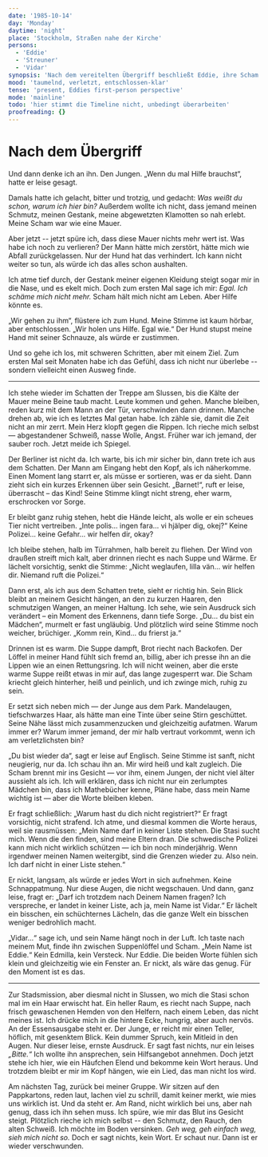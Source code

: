 ```yaml
---
date: '1985-10-14'
day: 'Monday'
daytime: 'night'
place: 'Stockholm, Straßen nahe der Kirche'
persons:
  - 'Eddie'
  - 'Streuner'
  - 'Vidar'
synopsis: 'Nach dem vereitelten Übergriff beschließt Eddie, ihre Scham abzulegen und aktiv Hilfe zu suchen. Sie beobachtet Vidar.'
mood: 'taumelnd, verletzt, entschlossen-klar'
tense: 'present, Eddies first-person perspective'
mode: 'mainline'
todo: 'hier stimmt die Timeline nicht, unbedingt überarbeiten'
proofreading: {}
---
```


# Nach dem Übergriff

Und dann denke ich an ihn. Den Jungen. „Wenn du mal Hilfe brauchst“, hatte er
leise gesagt.

Damals hatte ich gelacht, bitter und trotzig, und gedacht: *Was weißt du schon, warum ich hier bin?* Außerdem wollte ich nicht, dass jemand meinen Schmutz, meinen
Gestank, meine abgewetzten Klamotten so nah erlebt. Meine Scham war wie eine
Mauer.

Aber jetzt -- jetzt spüre ich, dass diese Mauer nichts mehr wert ist. Was habe
ich noch zu verlieren? Der Mann hätte mich zerstört, hätte mich wie Abfall
zurückgelassen. Nur der Hund hat das verhindert. Ich kann nicht weiter so tun,
als würde ich das alles schon aushalten.

Ich atme tief durch, der Gestank meiner eigenen Kleidung steigt sogar mir in die
Nase, und es ekelt mich. Doch zum ersten Mal sage ich mir: *Egal. Ich schäme
mich nicht mehr.* Scham hält mich nicht am Leben. Aber Hilfe könnte es.

„Wir gehen zu ihm“, flüstere ich zum Hund. Meine Stimme ist kaum hörbar, aber
entschlossen. „Wir holen uns Hilfe. Egal wie.“ Der Hund stupst meine Hand mit
seiner Schnauze, als würde er zustimmen.

Und so gehe ich los, mit schweren Schritten, aber mit einem Ziel. Zum ersten Mal
seit Monaten habe ich das Gefühl, dass ich nicht nur überlebe -- sondern
vielleicht einen Ausweg finde.


---
Ich stehe wieder im Schatten der Treppe am Slussen, bis die Kälte der Mauer meine Beine taub macht. Leute kommen und gehen. Manche bleiben, reden kurz mit dem Mann an der Tür, verschwinden dann drinnen. Manche drehen ab, wie ich es letztes Mal getan habe. Ich zähle sie, damit die Zeit nicht an mir zerrt. Mein Herz klopft gegen die Rippen. Ich rieche mich selbst — abgestandener Schweiß, nasse Wolle, Angst. Früher war ich jemand, der sauber roch. Jetzt meide ich Spiegel.

Der Berliner ist nicht da. Ich warte, bis ich mir sicher bin, dann trete ich aus dem Schatten. Der Mann am Eingang hebt den Kopf, als ich näherkomme. Einen Moment lang starrt er, als müsse er sortieren, was er da sieht. Dann zieht sich ein kurzes Erkennen über sein Gesicht. „Barnet!“, ruft er leise, überrascht – das Kind! Seine Stimme klingt nicht streng, eher warm, erschrocken vor Sorge.

Er bleibt ganz ruhig stehen, hebt die Hände leicht, als wolle er ein scheues Tier nicht vertreiben. „Inte polis… ingen fara… vi hjälper dig, okej?“ Keine Polizei… keine Gefahr… wir helfen dir, okay?

Ich bleibe stehen, halb im Türrahmen, halb bereit zu fliehen. Der Wind von draußen streift mich kalt, aber drinnen riecht es nach Suppe und Wärme. Er lächelt vorsichtig, senkt die Stimme: „Nicht weglaufen, lilla vän… wir helfen dir. Niemand ruft die Polizei.“

Dann erst, als ich aus dem Schatten trete, sieht er richtig hin. Sein Blick bleibt an meinem Gesicht hängen, an den zu kurzen Haaren, den schmutzigen Wangen, an meiner Haltung. Ich sehe, wie sein Ausdruck sich verändert – ein Moment des Erkennens, dann tiefe Sorge. „Du… du bist ein Mädchen“, murmelt er fast ungläubig. Und plötzlich wird seine Stimme noch weicher, brüchiger. „Komm rein, Kind… du frierst ja.“



Drinnen ist es warm. Die Suppe dampft, Brot riecht nach Backofen. Der Löffel in meiner Hand fühlt sich fremd an, billig, aber ich presse ihn an die Lippen wie an einen Rettungsring. Ich will nicht weinen, aber die erste warme Suppe reißt etwas in mir auf, das lange zugesperrt war. Die Scham kriecht gleich hinterher, heiß und peinlich, und ich zwinge mich, ruhig zu sein.

Er setzt sich neben mich — der Junge aus dem Park. Mandelaugen, tiefschwarzes Haar, als hätte man eine Tinte über seine Stirn geschüttet. Seine Nähe lässt mich zusammenzucken und gleichzeitig aufatmen. Warum immer er? Warum immer jemand, der mir halb vertraut vorkommt, wenn ich am verletzlichsten bin?

„Du bist wieder da“, sagt er leise auf Englisch. Seine Stimme ist sanft, nicht neugierig, nur da. Ich schau ihn an. Mir wird heiß und kalt zugleich. Die Scham brennt mir ins Gesicht — vor ihm, einem Jungen, der nicht viel älter aussieht als ich. Ich will erklären, dass ich nicht nur ein zerlumptes Mädchen bin, dass ich Mathebücher kenne, Pläne habe, dass mein Name wichtig ist — aber die Worte bleiben kleben.

Er fragt schließlich: „Warum hast du dich nicht registriert?“ Er fragt vorsichtig, nicht strafend. Ich atme, und diesmal kommen die Worte heraus, weil sie rausmüssen: „Mein Name darf in keiner Liste stehen. Die Stasi sucht mich. Wenn die den finden, sind meine Eltern dran. Die schwedische Polizei kann mich nicht wirklich schützen — ich bin noch minderjährig. Wenn irgendwer meinen Namen weitergibt, sind die Grenzen wieder zu. Also nein. Ich darf nicht in einer Liste stehen.“

Er nickt, langsam, als würde er jedes Wort in sich aufnehmen. Keine Schnappatmung. Nur diese Augen, die nicht wegschauen. Und dann, ganz leise, fragt er: „Darf ich trotzdem nach Deinem Namen fragen? Ich verspreche, er landet in keiner Liste, ach ja, mein Name ist Vidar.“ Er lächelt ein bisschen, ein schüchternes Lächeln, das die ganze Welt ein bisschen weniger bedrohlich macht.

„Vidar…“ sage ich, und sein Name hängt noch in der Luft. Ich taste nach meinem Mut, finde ihn zwischen Suppenlöffel und Scham. „Mein Name ist Eddie.“ Kein Edmilla, kein Versteck. Nur Eddie. Die beiden Worte fühlen sich klein und gleichzeitig wie ein Fenster an. Er nickt, als wäre das genug. Für den Moment ist es das.



---


Zur Stadsmission, aber diesmal nicht in Slussen, wo mich die Stasi schon mal im ein Haar erwischt hat. Ein heller Raum, es riecht nach Suppe, nach frisch gewaschenen
Hemden von den Helfern, nach einem Leben, das nicht meines ist. Ich drücke mich
in die hintere Ecke, hungrig, aber auch nervös. An der Essensausgabe steht er.
Der Junge, er reicht mir einen Teller, höflich, mit gesenktem Blick. Kein dummer
Spruch, kein Mitleid in den Augen. Nur dieser leise, ernste Ausdruck. Er sagt
fast nichts, nur ein leises *„Bitte.“* Ich wollte ihn ansprechen, sein
Hilfsangebot annehmen. Doch jetzt stehe ich hier, wie ein Häufchen Elend und
bekomme kein Wort heraus. Und trotzdem bleibt er mir im Kopf hängen, wie ein
Lied, das man nicht los wird.

Am nächsten Tag, zurück bei meiner Gruppe. Wir sitzen auf den Pappkartons, reden
laut, lachen viel zu schrill, damit keiner merkt, wie mies uns wirklich ist. Und
da steht er. Am Rand, nicht wirklich bei uns, aber nah genug, dass ich ihn sehen
muss. Ich spüre, wie mir das Blut ins Gesicht steigt. Plötzlich rieche ich mich
selbst -- den Schmutz, den Rauch, den alten Schweiß. Ich möchte im Boden
versinken. *Geh weg, geh einfach weg, sieh mich nicht so.* Doch er sagt nichts,
kein Wort. Er schaut nur. Dann ist er wieder verschwunden.
